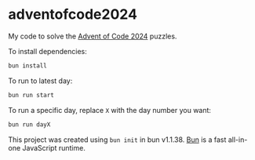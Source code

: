 # adventofcode2024

My code to solve the [Advent of Code 2024](https://adventofcode.com/2024) puzzles.

To install dependencies:

```bash
bun install
```

To run to latest day:

```bash
bun run start
```

To run a specific day, replace `X` with the day number you want:

```bash
bun run dayX
```

This project was created using `bun init` in bun v1.1.38. [Bun](https://bun.sh) is a fast all-in-one JavaScript runtime.
